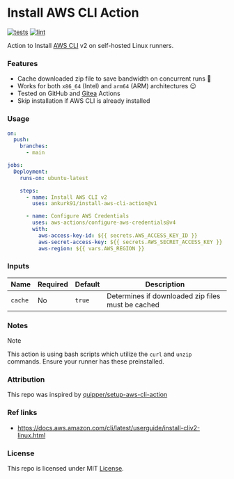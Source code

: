 # Install AWS CLI Action

[![tests](https://github.com/ankurk91/install-aws-cli-action/actions/workflows/tests.yaml/badge.svg)](https://github.com/ankurk91/install-aws-cli-action/actions)
[![lint](https://github.com/ankurk91/install-aws-cli-action/actions/workflows/lint.yaml/badge.svg)](https://github.com/ankurk91/install-aws-cli-action/actions)

Action to Install [AWS CLI](https://aws.amazon.com/cli/) v2 on self-hosted Linux runners.

### Features

* Cache downloaded zip file to save bandwidth on concurrent runs :rocket:
* Works for both `x86_64` (Intel) and `arm64` (ARM) architectures :wink:
* Tested on GitHub and [Gitea](https://docs.gitea.com/usage/actions/act-runner) Actions
* Skip installation if AWS CLI is already installed

### Usage

```yaml
on:
  push:
    branches:
      - main

jobs:
  Deployment:
    runs-on: ubuntu-latest

    steps:
      - name: Install AWS CLI v2
        uses: ankurk91/install-aws-cli-action@v1

      - name: Configure AWS Credentials
        uses: aws-actions/configure-aws-credentials@v4
        with:
          aws-access-key-id: ${{ secrets.AWS_ACCESS_KEY_ID }}
          aws-secret-access-key: ${{ secrets.AWS_SECRET_ACCESS_KEY }}
          aws-region: ${{ vars.AWS_REGION }}
```

### Inputs

| Name    | Required | Default | Description                                       |
|---------|----------|---------|---------------------------------------------------|
| `cache` | No       | `true`  | Determines if downloaded zip files must be cached |

### Notes

> [!NOTE]
> This action is using bash scripts which utilize the `curl` and `unzip` commands. Ensure your runner has these
> preinstalled.

### Attribution

This repo was inspired by [quipper/setup-aws-cli-action](https://github.com/quipper/setup-aws-cli-action)

### Ref links

* https://docs.aws.amazon.com/cli/latest/userguide/install-cliv2-linux.html

### License

This repo is licensed under MIT [License](LICENSE.txt).

